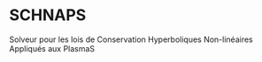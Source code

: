 SCHNAPS
=======

Solveur pour les lois de Conservation Hyperboliques Non-linéaires Appliqués aux PlasmaS
